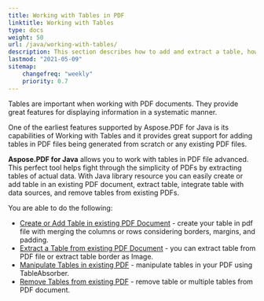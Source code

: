 ```yaml
---
title: Working with Tables in PDF 
linktitle: Working with Tables
type: docs
weight: 50
url: /java/working-with-tables/
description: This section describes how to add and extract a table, how to manipulate and integrate a table using the Java library.
lastmod: "2021-05-09"
sitemap:
    changefreq: "weekly"
    priority: 0.7
---
```


Tables are important when working with PDF documents. They provide great features for displaying information in a systematic manner.

One of the earliest features supported by Aspose.PDF for Java is its capabilities of Working with Tables and it provides great support for adding tables in PDF files being generated from scratch or any existing PDF files.

**Aspose.PDF for Java** allows you to work with tables in PDF file advanced. This perfect tool helps fight through the simplicity of PDFs by extracting tables of actual data. With Java library resource you can easily create or add table in an existing PDF document, extract table, integrate table with data sources, and remove tables from existing PDFs.

You are able to do the following:

- [Create or Add Table in existing PDF Document](/pdf/java/add-table-in-existing-pdf-document/) - create your table in pdf file with merging the columns or rows сonsidering borders, margins, and padding.
- [Extract a Table from existing PDF Document](/pdf/java/extract-table-from-existing-pdf-document/) - you can extract table from PDF file or extract table border as Image.
- [Manipulate Tables in existing PDF](/pdf/java/manipulate-tables-in-existing-pdf/) - manipulate tables in your PDF using TableAbsorber.
- [Remove Tables from existing PDF](/pdf/java/remove-tables-from-existing-pdf/) - remove table or multiple tables from PDF document.
